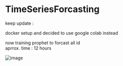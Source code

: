 # TimeSeriesForcasting

keep update : 

docker setup and decided to use google colab instead  

now training prophet to forcast all id  
aprrox. time : 12 hours  

![image](https://user-images.githubusercontent.com/26840831/202096283-c07d4dbd-9e8e-4408-948a-a99329fea454.png)


